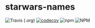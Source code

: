 # starwars-names

![Travis (.org)](https://img.shields.io/travis/adamjamesturner93/starwars-names)
[![codecov](https://codecov.io/gh/adamjamesturner93/starwars-names/branch/master/graph/badge.svg)](https://codecov.io/gh/adamjamesturner93/starwars-names)
![npm](https://img.shields.io/npm/v/adamjamesturner93-starwars-names)
![NPM](https://img.shields.io/npm/l/adamjamesturner93-starwars-names)